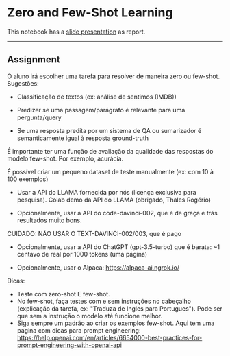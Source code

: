 # Zero and Few-Shot Learning

This notebook has a [slide presentation](https://docs.google.com/presentation/d/1BXswNlocqnW7_SfQ4sIvJlNQHrMUfQbJaNweJrPrT-w/edit?usp=sharing) as report.

---

## Assignment

O aluno irá escolher uma tarefa para resolver de maneira zero ou few-shot. Sugestões:

- Classificação de textos (ex: análise de sentimos (IMDB))

- Predizer se uma passagem/parágrafo é relevante para uma pergunta/query

- Se uma resposta predita por um sistema de QA ou sumarizador é semanticamente igual à resposta ground-truth


É importante ter uma função de avaliação da qualidade das respostas do modelo few-shot. Por exemplo, acurácia.


É possível criar um pequeno dataset de teste manualmente (ex: com 10 à 100 exemplos)


- Usar a API do LLAMA fornecida por nós (licença exclusiva para pesquisa). Colab demo da API do LLAMA (obrigado, Thales Rogério)

- Opcionalmente, usar a API do code-davinci-002, que é de graça e trás resultados muito bons.

CUIDADO: NÃO USAR O TEXT-DAVINCI-002/003, que é pago

- Opcionalmente, usar a API do ChatGPT (gpt-3.5-turbo) que é barata: ~1 centavo de real por 1000 tokens (uma página)

- Opcionalmente, usar o Alpaca: https://alpaca-ai.ngrok.io/


Dicas:

- Teste com zero-shot E few-shot.
- No few-shot, faça testes com e sem instruções no cabeçalho (explicação da tarefa, ex: "Traduza de Ingles para Portugues"). Pode ser que sem a instrução o modelo até funcione melhor.
- Siga sempre um padrão ao criar os exemplos few-shot. Aqui tem uma pagina com dicas para prompt engineering: https://help.openai.com/en/articles/6654000-best-practices-for-prompt-engineering-with-openai-api
